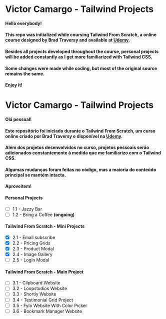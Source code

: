 # Victor Camargo - Tailwind Projects

#### Hello everybody!

#### This repo was initialized while coursing **Tailwind From Scratch**, a online course designed by **Brad Traversy** and available at **[Udemy](https://www.udemy.com/course/tailwind-from-scratch/)**.

#### Besides all projects developed throughout the course, personal projects will be added constantly as I get more familiarized with **Tailwind CSS**.

#### Some changes were made while coding, but most of the original source remains the same.

#### **Enjoy it**!

# Victor Camargo - Tailwind Projects

#### Olá pessoal!

#### Este repositório foi iniciado durante o **Tailwind From Scratch**, um curso online criado por **Brad Traversy** e disponível na **[Udemy](https://wwww.udemy.com/course/tailwind-from-scratch/)**.

#### Além dos projetos desenvolvidos no curso, projetos pessoais serão adicionados constantemente à medida que me familiarizo com o **Tailwind CSS**.

#### Algumas mudanças foram feitas no código, mas a maioria do conteúdo principal se mantém intacta.

#### **Aproveitem**!

#### **Personal Projects**
- [ ] 1.1 - Jazzy Bar
- [ ] 1.2 - Bring a Coffee **(ongoing)**

#### **Tailwind From Scratch - Mini Projects**
- [X] 2.1 - Email subscribe
- [X] 2.2 - Pricing Grids
- [X] 2.3 - Product Modal
- [X] 2.4 - Image Gallery
- [ ] 2.5 - Login Modal
#### **Tailwind From Scratch - Main Project**
- [ ] 3.1 - Clipboard Website
- [ ] 3.2 - Loopstudios Website
- [ ] 3.3 - Shortly Website
- [ ] 3.4 - Testimonial Grid Project
- [ ] 3.5 - Fylo Website With Color Picker
- [ ] 3.6 - Bookmark Manager Website
